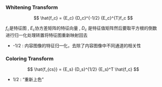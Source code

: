 ### Whitening Transform

$$
\hat{f_c} = {E_c} {D_c}^{-1/2} {E_c}^{T}f_c
$$

$f_c$是特征图 ,  $E_c$协方差矩阵的特征向量 , $D_c$ 是特征值矩阵然后要取平方根的倒数进行归一化处理转置将特征图重新映射回去

-  -1/2 : 内容图像的特征归一化，去除了内容图像中不同通道的相关性
### Coloring Transform

$$
\hat{f_{cs}} = {E_s} {D_s}^{1/2} {E_s}^T  \hat{f_c}
$$

-  1/2 : “重新上色”

